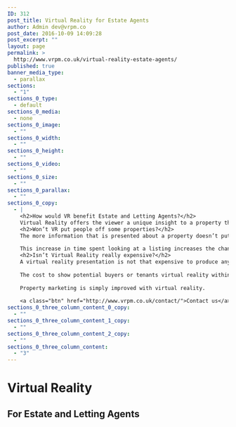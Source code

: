 ```yaml
---
ID: 312
post_title: Virtual Reality for Estate Agents
author: Admin dev@vrpm.co
post_date: 2016-10-09 14:09:28
post_excerpt: ""
layout: page
permalink: >
  http://www.vrpm.co.uk/virtual-reality-estate-agents/
published: true
banner_media_type:
  - parallax
sections:
  - "1"
sections_0_type:
  - default
sections_0_media:
  - none
sections_0_image:
  - ""
sections_0_width:
  - ""
sections_0_height:
  - ""
sections_0_video:
  - ""
sections_0_size:
  - ""
sections_0_parallax:
  - ""
sections_0_copy:
  - |
    <h2>How would VR benefit Estate and Letting Agents?</h2>
    Virtual Reality offers the viewer a unique insight to a property that simply cannot be conveyed by just photographs and floor plans.  A virtual reality presentation of a property offers a way to show exactly how spacious a property feels and how each room and space connects with each other.  By creating an accurate 3D model of the property as the basis for a flexible VR tour the consumer can see exactly what a property looks like and then explore that property either using virtual reality glasses or via their computer/phone/tablet screen.
    <h2>Won’t VR put people off some properties?</h2>
    The more information that is presented about a property doesn’t put people off it increases the level of engagement with the listing.   By having VR tours of properties estate and letting agents would increase the amount of time that potential buyers and tenants spend with their listings.
    
    This increase in time spent looking at a listing increases the chance of a good enquiry coming through.  Rightmove and Zoopla regularly tell their clients that more information and media in property listings is a good thing.  Every single good estate agent knows that high quality photos and a floor plan are a bare minimum in a competitive market.  The more forward thinking agents are now realising that the next move forward for marketing property is VR.
    <h2>Isn’t Virtual Reality really expensive?</h2>
    A virtual reality presentation is not that expensive to produce any more, unless you want to create an entirely bespoke presentation of a fictional property then it is only a little more expensive than traditional photos and a floor plan.
    
    The cost to show potential buyers or tenants virtual reality within an office environment can be from as little as £15 for Google Cardboard or a few hundred £s for a setup such as the Samsung Gear VR or the new Google Daydream platform.
    
    Property marketing is simply improved with virtual reality.
    
    <a class="btn" href="http://www.vrpm.co.uk/contact/">Contact us</a>
sections_0_three_column_content_0_copy:
  - ""
sections_0_three_column_content_1_copy:
  - ""
sections_0_three_column_content_2_copy:
  - ""
sections_0_three_column_content:
  - "3"
---
```

<h1>Virtual Reality</h1>
<h2>For Estate and Letting Agents</h2>
&nbsp;